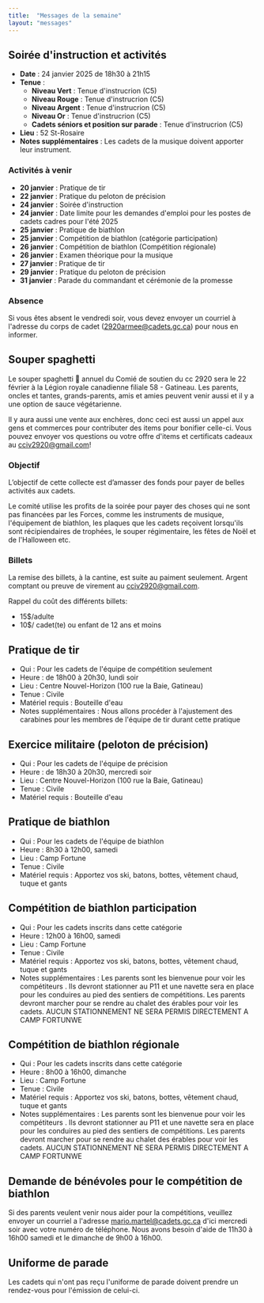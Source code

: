 ```yaml
---
title:  "Messages de la semaine"
layout: "messages"
---
```

 
## Soirée d'instruction et activités

- **Date** : 24 janvier 2025 de 18h30 à 21h15
- **Tenue** :
  - **Niveau Vert** : Tenue d'instrucrion (C5)
  - **Niveau Rouge** : Tenue d'instrucrion (C5)
  - **Niveau Argent** : Tenue d'instrucrion (C5)
  - **Niveau Or** : Tenue d'instrucrion (C5)
  - **Cadets séniors et position sur parade** : Tenue d'instrucrion (C5)
- **Lieu** : 52 St-Rosaire 
- **Notes supplémentaires** : Les cadets de la musique doivent apporter leur instrument.

### Activités à venir
 
- **20 janvier** : Pratique de tir
- **22 janvier** : Pratique du peloton de précision
- **24 janvier** : Soirée d'instruction
- **24 janvier** : Date limite pour les demandes d'emploi pour les postes de cadets cadres pour l'été 2025
- **25 janvier** : Pratique de biathlon
- **25 janvier** : Compétition de biathlon (catégorie participation)
- **26 janvier** : Compétition de biathlon (Compétition régionale)
- **26 janvier** : Examen théorique pour la musique
- **27 janvier** : Pratique de tir
- **29 janvier** : Pratique du peloton de précision
- **31 janvier** : Parade du commandant et cérémonie de la promesse


### Absence

Si vous êtes absent le vendredi soir, vous devez envoyer un courriel à l'adresse du corps de cadet (<2920armee@cadets.gc.ca>) pour nous en informer.


## Souper spaghetti

Le souper spaghetti 🍝 annuel du Comié de soutien du cc 2920 sera le 22 février à la Légion royale canadienne filiale 58 - Gatineau. Les parents, oncles et tantes,  grands-parents, amis et amies peuvent venir aussi et il y a une option de sauce végétarienne.

Il y aura aussi une vente aux enchères, donc ceci est aussi un appel aux gens et commerces pour contributer des items pour bonifier celle-ci. Vous pouvez envoyer vos questions ou votre offre d'items et certificats cadeaux au cciv2920@gmail.com!

### Objectif

L’objectif de cette collecte est d’amasser des fonds pour payer de belles activités aux cadets. 

Le comité utilise les profits de la soirée pour payer des choses qui ne sont pas financées par les Forces, comme les instruments de musique, l'équipement de biathlon, les plaques que les cadets reçoivent lorsqu'ils sont récipiendaires de trophées, le souper régimentaire, les fêtes de Noël et de l'Halloween etc.

### Billets

La remise des billets, à la cantine, est suite au paiment seulement. Argent comptant ou preuve de virement au <cciv2920@gmail.com>.

Rappel du coût des différents billets:

- 15$/adulte
- 10$/ cadet(te) ou enfant de 12 ans et moins


## Pratique de tir 

- Qui :  Pour les cadets de l'équipe de compétition seulement
- Heure : de 18h00 à 20h30, lundi soir
- Lieu : Centre Nouvel-Horizon (100 rue la Baie, Gatineau) 
- Tenue : Civile
- Matériel requis : Bouteille d'eau
- Notes supplémentaires : Nous allons procéder à l'ajustement des carabines pour les membres de l'équipe de tir durant cette pratique

## Exercice militaire (peloton de précision)

- Qui :  Pour les cadets de l'équipe de précision
- Heure : de 18h30 à 20h30, mercredi soir
- Lieu : Centre Nouvel-Horizon (100 rue la Baie, Gatineau) 
- Tenue : Civile
- Matériel requis : Bouteille d'eau

## Pratique de biathlon 

- Qui :  Pour les cadets de l'équipe de biathlon
- Heure : 8h30 à 12h00, samedi
- Lieu : Camp Fortune
- Tenue : Civile 
- Matériel requis : Apportez vos ski, batons, bottes, vêtement chaud, tuque et gants

## Compétition de biathlon participation 

- Qui :  Pour les cadets inscrits dans cette catégorie
- Heure : 12h00 à 16h00, samedi
- Lieu : Camp Fortune
- Tenue : Civile 
- Matériel requis : Apportez vos ski, batons, bottes, vêtement chaud, tuque et gants
- Notes supplémentaires : Les parents sont les bienvenue pour voir les compétiteurs .  Ils devront stationner au P11 et une navette sera en place pour les conduires au pied des sentiers de compétitions.  Les parents devront marcher pour se rendre au chalet des érables pour voir les cadets. AUCUN STATIONNEMENT NE SERA PERMIS DIRECTEMENT A CAMP FORTUNWE


## Compétition de biathlon régionale 

- Qui :  Pour les cadets inscrits dans cette catégorie
- Heure : 8h00 à 16h00, dimanche
- Lieu : Camp Fortune
- Tenue : Civile 
- Matériel requis : Apportez vos ski, batons, bottes, vêtement chaud, tuque et gants
- Notes supplémentaires : Les parents sont les bienvenue pour voir les compétiteurs .  Ils devront stationner au P11 et une navette sera en place pour les conduires au pied des sentiers de compétitions.  Les parents devront marcher pour se rendre au chalet des érables pour voir les cadets. AUCUN STATIONNEMENT NE SERA PERMIS DIRECTEMENT A CAMP FORTUNWE

## Demande de bénévoles pour le compétition de biathlon

Si des parents veulent venir nous aider pour la compétitions, veuillez envoyer un courriel a l'adresse <mario.martel@cadets.gc.ca> d'ici mercredi soir avec votre numéro de téléphone. Nous avons besoin d'aide de 11h30 à 16h00 samedi et le dimanche de 9h00 à 16h00.

## Uniforme de parade

Les cadets qui n'ont pas reçu l'uniforme de parade doivent prendre un rendez-vous pour l'émission de celui-ci. 
